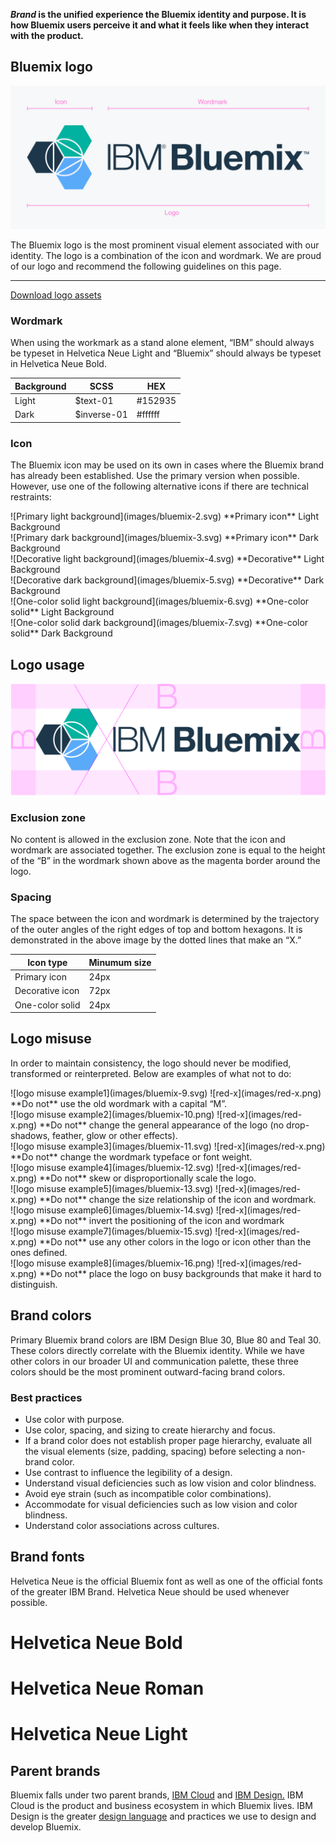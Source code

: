 **_Brand_ is the unified experience the Bluemix identity and purpose. It is how Bluemix users perceive it and what it feels like when they interact with the product.**

## Bluemix logo
![Bluemix logo](images/bluemix-1.0.svg)

The Bluemix logo is the most prominent visual element associated with our identity. The logo is a combination of the icon and wordmark. We are proud of our logo and recommend the following guidelines on this page.

***
[Download logo assets](https://github.ibm.com/Bluemix/design-kit/blob/master/Bluemix_Logo-Assets.zip?raw=true)

### Wordmark

When using the workmark as a stand alone element, “IBM” should always be typeset in Helvetica Neue Light and “Bluemix” should always be typeset in Helvetica Neue Bold.

| Background | SCSS        | HEX      |
|------------|----------   |----------|
| Light      | $text-01    | #152935  |
| Dark       | $inverse-01 | #ffffff  |

### Icon

The Bluemix icon may be used on its own in cases where the Bluemix brand has already been established. Use the primary version when possible. However, use one of the following alternative icons if there are technical restraints:

<div data-insert-component="ImageGrid" data-dark-bg="2">
<div>
  ![Primary light background](images/bluemix-2.svg)
  **Primary icon**
  Light Background
</div>
<div>
  ![Primary dark background](images/bluemix-3.svg)
  **Primary icon**
  Dark Background
</div>
</div>


<div data-insert-component="ImageGrid" data-dark-bg="2,4">
<div>
  ![Decorative light background](images/bluemix-4.svg)
  **Decorative**
  Light Background
</div>
<div>
  ![Decorative dark background](images/bluemix-5.svg)
  **Decorative**
  Dark Background
</div>
<div>
  ![One-color solid light background](images/bluemix-6.svg)
  **One-color solid**
  Light Background
</div>
<div>
  ![One-color solid dark background](images/bluemix-7.svg)
  **One-color solid**
  Dark Background
</div>
</div>

## Logo usage

![Bluemix logo exclusion zone](images/bluemix-8.svg)

### Exclusion zone

No content is allowed in the exclusion zone. Note that the icon and wordmark are associated together. The exclusion zone is equal to the height of the “B” in the wordmark shown above as the magenta border around the logo.

### Spacing

The space between the icon and wordmark is determined by the trajectory of the outer angles of the right edges of top and bottom hexagons. It is demonstrated in the above image by the dotted lines that make an “X.”

| Icon type      | Minumum size     
|------------    |----------   
| Primary icon   | 24px   
| Decorative icon| 72px
| One-color solid| 24px

## Logo misuse

In order to maintain consistency, the logo should never be modified, transformed or reinterpreted. Below are examples of what not to do:

<div class="image-grid donts">
  <div>
    ![logo misuse example1](images/bluemix-9.svg)
    ![red-x](images/red-x.png) **Do not** use the old wordmark with a capital “M”.
  </div>
  <div>
    ![logo misuse example2](images/bluemix-10.png)
    ![red-x](images/red-x.png) **Do not** change the general appearance of the logo (no drop-shadows, feather, glow or other effects).
  </div>
  <div>
    ![logo misuse example3](images/bluemix-11.svg)
    ![red-x](images/red-x.png) **Do not** change the wordmark typeface or font weight.
  </div>
  <div>
    ![logo misuse example4](images/bluemix-12.svg)
    ![red-x](images/red-x.png) **Do not** skew or disproportionally scale the logo.
  </div>
  <div>
    ![logo misuse example5](images/bluemix-13.svg)
    ![red-x](images/red-x.png) **Do not** change the size relationship of the icon and wordmark.
  </div>
  <div>
    ![logo misuse example6](images/bluemix-14.svg)
    ![red-x](images/red-x.png) **Do not** invert the positioning of the icon and wordmark
  </div>
  <div>
    ![logo misuse example7](images/bluemix-15.svg)
    ![red-x](images/red-x.png) **Do not** use any other colors in the logo or icon other than the ones defined.
  </div>
  <div>
    ![logo misuse example8](images/bluemix-16.png)
    ![red-x](images/red-x.png) **Do not** place the logo on busy backgrounds that make it hard to distinguish.
  </div>
</div>

## Brand colors

Primary Bluemix brand colors are IBM Design Blue 30, Blue 80 and Teal 30. These colors directly correlate with the Bluemix identity. While we have other colors in our broader UI and communication palette, these three colors should be the most prominent outward-facing brand colors.

<div data-insert-component="BrandColors"></div>

### Best practices

* Use color with purpose.
* Use color, spacing, and sizing to create hierarchy and focus.
* If a brand color does not establish proper page hierarchy, evaluate all the visual elements (size, padding, spacing) before selecting a non-brand color.
* Use contrast to influence the legibility of a design.
* Understand visual deficiencies such as low vision and color blindness.
* Avoid eye strain (such as incompatible color combinations).
* Accommodate for visual deficiencies such as low vision and color blindness.
* Understand color associations across cultures.

## Brand fonts

Helvetica Neue is the official Bluemix font as well as one of the official fonts of the greater IBM Brand. Helvetica Neue should be used whenever possible.

# **Helvetica Neue Bold**
# Helvetica Neue Roman
# Helvetica Neue Light

## Parent brands

Bluemix falls under two parent brands, [IBM Cloud](http://www.ibm.com/cloud-computing/) and [IBM Design.](https://www.ibm.com/design/) IBM Cloud is the product and business ecosystem in which Bluemix lives. IBM Design is the greater [design language](https://www.ibm.com/design/language/) and practices we use to design and develop Bluemix.

